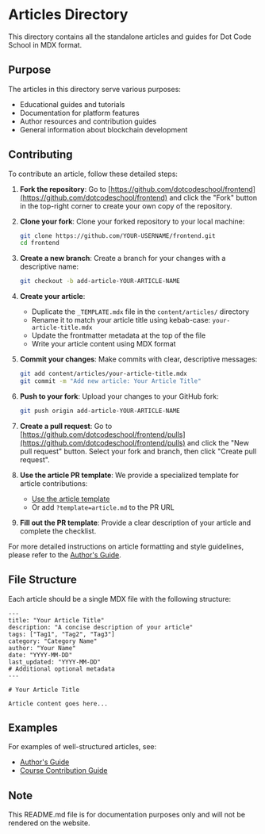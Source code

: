 # Articles Directory

This directory contains all the standalone articles and guides for Dot Code School in MDX format.

## Purpose

The articles in this directory serve various purposes:
- Educational guides and tutorials
- Documentation for platform features
- Author resources and contribution guides
- General information about blockchain development

## Contributing

To contribute an article, follow these detailed steps:

1. **Fork the repository**: Go to [https://github.com/dotcodeschool/frontend](https://github.com/dotcodeschool/frontend) and click the "Fork" button in the top-right corner to create your own copy of the repository.

2. **Clone your fork**: Clone your forked repository to your local machine:
   ```bash
   git clone https://github.com/YOUR-USERNAME/frontend.git
   cd frontend
   ```

3. **Create a new branch**: Create a branch for your changes with a descriptive name:
   ```bash
   git checkout -b add-article-YOUR-ARTICLE-NAME
   ```

4. **Create your article**: 
   - Duplicate the `_TEMPLATE.mdx` file in the `content/articles/` directory
   - Rename it to match your article title using kebab-case: `your-article-title.mdx`
   - Update the frontmatter metadata at the top of the file
   - Write your article content using MDX format

5. **Commit your changes**: Make commits with clear, descriptive messages:
   ```bash
   git add content/articles/your-article-title.mdx
   git commit -m "Add new article: Your Article Title"
   ```

6. **Push to your fork**: Upload your changes to your GitHub fork:
   ```bash
   git push origin add-article-YOUR-ARTICLE-NAME
   ```

7. **Create a pull request**: Go to [https://github.com/dotcodeschool/frontend/pulls](https://github.com/dotcodeschool/frontend/pulls) and click the "New pull request" button. Select your fork and branch, then click "Create pull request".

8. **Use the article PR template**: We provide a specialized template for article contributions:
   - [Use the article template](https://github.com/dotcodeschool/frontend/compare/main...main?template=article.md)
   - Or add `?template=article.md` to the PR URL

9. **Fill out the PR template**: Provide a clear description of your article and complete the checklist.

For more detailed instructions on article formatting and style guidelines, please refer to the [Author's Guide](https://dotcodeschool.com/articles/authors-guide).

## File Structure

Each article should be a single MDX file with the following structure:

```
---
title: "Your Article Title"
description: "A concise description of your article"
tags: ["Tag1", "Tag2", "Tag3"]
category: "Category Name"
author: "Your Name"
date: "YYYY-MM-DD"
last_updated: "YYYY-MM-DD"
# Additional optional metadata
---

# Your Article Title

Article content goes here...
```

## Examples

For examples of well-structured articles, see:
- [Author's Guide](https://github.com/dotcodeschool/frontend/blob/main/content/articles/authors-guide.mdx)
- [Course Contribution Guide](https://github.com/dotcodeschool/frontend/blob/main/content/articles/course-contribution-guide.mdx)

## Note

This README.md file is for documentation purposes only and will not be rendered on the website.
